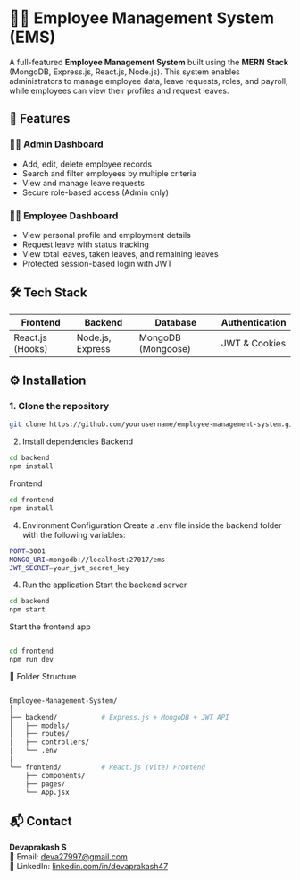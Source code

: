 # 🧑‍💼 Employee Management System (EMS)

A full-featured **Employee Management System** built using the **MERN Stack** (MongoDB, Express.js, React.js, Node.js). This system enables administrators to manage employee data, leave requests, roles, and payroll, while employees can view their profiles and request leaves.

## 🚀 Features

### 👨‍💼 Admin Dashboard
- Add, edit, delete employee records
- Search and filter employees by multiple criteria
- View and manage leave requests
- Secure role-based access (Admin only)

### 👨‍💻 Employee Dashboard
- View personal profile and employment details
- Request leave with status tracking
- View total leaves, taken leaves, and remaining leaves
- Protected session-based login with JWT

## 🛠️ Tech Stack

| Frontend        | Backend         | Database        | Authentication |
|-----------------|------------------|------------------|------------------|
| React.js (Hooks) | Node.js, Express | MongoDB (Mongoose) | JWT & Cookies |


## ⚙️ Installation

### 1. Clone the repository
```bash
git clone https://github.com/yourusername/employee-management-system.git](https://github.com/Devaprakash47/Employee-Management-System-Using-MERN-Stack.git
```
2. Install dependencies
Backend
```bash
cd backend
npm install
```
Frontend
```bash
cd frontend
npm install
```
4. Environment Configuration
Create a .env file inside the backend folder with the following variables:
```bash
PORT=3001
MONGO_URI=mongodb://localhost:27017/ems
JWT_SECRET=your_jwt_secret_key
```
4. Run the application
Start the backend server
```bash
cd backend
npm start
```
Start the frontend app
```bash

cd frontend
npm run dev
```
📁 Folder Structure
```bash

Employee-Management-System/
│
├── backend/           # Express.js + MongoDB + JWT API
│   ├── models/
│   ├── routes/
│   ├── controllers/
│   └── .env
│
└── frontend/          # React.js (Vite) Frontend
    ├── components/
    ├── pages/
    └── App.jsx
```
## 📬 Contact

**Devaprakash S**  
📧 Email: [deva27997@gmail.com](mailto:deva27997@gmail.com)  
🔗 LinkedIn: [linkedin.com/in/devaprakash47](https://www.linkedin.com/in/devaprakash47)

